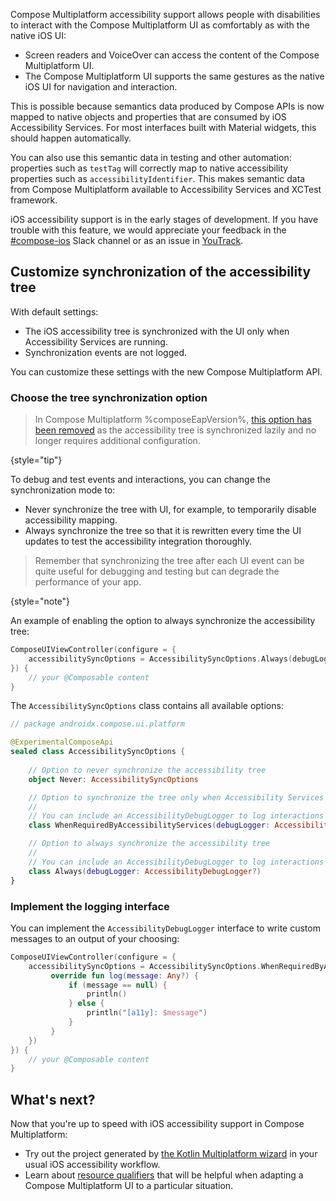 [//]: # (title: Support for iOS accessibility features)

Compose Multiplatform accessibility support allows people with disabilities to interact with the Compose Multiplatform UI
as comfortably as with the native iOS UI:
* Screen readers and VoiceOver can access the content of the Compose Multiplatform UI.
* The Compose Multiplatform UI supports the same gestures as the native iOS UI for navigation and interaction.

This is possible because semantics data produced by Compose APIs is now mapped to native objects and properties
that are consumed by iOS Accessibility Services. For most interfaces built with Material widgets, this should happen
automatically.

You can also use this semantic data in testing and other automation: properties such as `testTag` will correctly map
to native accessibility properties such as `accessibilityIdentifier`. This makes semantic data from Compose Multiplatform available
to Accessibility Services and XCTest framework.

iOS accessibility support is in the early stages of development. If you have trouble with this feature,
we would appreciate your feedback in the [#compose-ios](https://kotlinlang.slack.com/archives/C0346LWVBJ4/p1678888063176359)
Slack channel or as an issue in [YouTrack](https://youtrack.jetbrains.com/newIssue?project=CMP). 

## Customize synchronization of the accessibility tree 

With default settings:
* The iOS accessibility tree is synchronized with the UI only when Accessibility Services are running.
* Synchronization events are not logged.

You can customize these settings with the new Compose Multiplatform API.

### Choose the tree synchronization option

> In Compose Multiplatform %composeEapVersion%, [this option has been removed](whats-new-compose-180.md#loading-accessibility-tree-on-demand)
> as the accessibility tree is synchronized lazily and no longer requires additional configuration.
>
{style="tip"}

To debug and test events and interactions, you can change the synchronization mode to:
* Never synchronize the tree with UI, for example, to temporarily disable accessibility mapping.
* Always synchronize the tree so that it is rewritten every time the UI updates to test the accessibility integration thoroughly.

> Remember that synchronizing the tree after each UI event can be quite useful for debugging and testing but can degrade
> the performance of your app.
>
{style="note"}

An example of enabling the option to always synchronize the accessibility tree:

```kotlin
ComposeUIViewController(configure = {
    accessibilitySyncOptions = AccessibilitySyncOptions.Always(debugLogger = null)
}) {
    // your @Composable content
}
```

The `AccessibilitySyncOptions` class contains all available options:

```kotlin
// package androidx.compose.ui.platform

@ExperimentalComposeApi
sealed class AccessibilitySyncOptions {
    
    // Option to never synchronize the accessibility tree
    object Never: AccessibilitySyncOptions

    // Option to synchronize the tree only when Accessibility Services are running
    //
    // You can include an AccessibilityDebugLogger to log interactions and tree syncing events
    class WhenRequiredByAccessibilityServices(debugLogger: AccessibilityDebugLogger?)

    // Option to always synchronize the accessibility tree
    //
    // You can include an AccessibilityDebugLogger to log interactions and tree syncing events
    class Always(debugLogger: AccessibilityDebugLogger?)
}
```

### Implement the logging interface

You can implement the `AccessibilityDebugLogger` interface to write custom messages to an output of your choosing:

```kotlin
ComposeUIViewController(configure = {
    accessibilitySyncOptions = AccessibilitySyncOptions.WhenRequiredByAccessibilityServices(object: AccessibilityDebugLogger {
         override fun log(message: Any?) {
             if (message == null) {
                 println()
             } else { 
                 println("[a11y]: $message") 
             } 
         } 
    })
}) {
    // your @Composable content
}
```

## What's next?

Now that you're up to speed with iOS accessibility support in Compose Multiplatform:
* Try out the project generated by [the Kotlin Multiplatform wizard](https://kmp.jetbrains.com/) in your usual iOS accessibility workflow.
* Learn about [resource qualifiers](compose-multiplatform-resources.md) that will be helpful when adapting
a Compose Multiplatform UI to a particular situation.